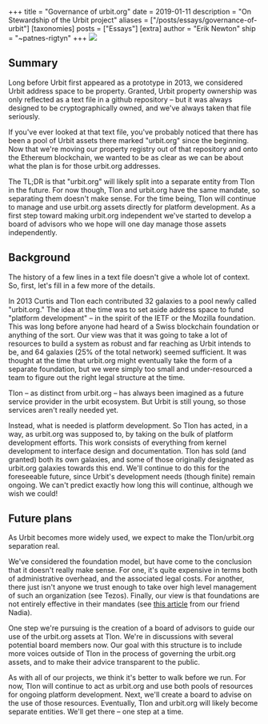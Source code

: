 +++
title = "Governance of urbit.org"
date = 2019-01-11
description = "On Stewardship of the Urbit project"
aliases = ["/posts/essays/governance-of-urbit"]
[taxonomies]
posts = ["Essays"]
[extra]
author = "Erik Newton"
ship = "~patnes-rigtyn"
+++
![](https://storage.googleapis.com/media.urbit.org/site/governance-1.svg)

## Summary

Long before Urbit first appeared as a prototype in 2013, we considered Urbit address space to be property. Granted, Urbit property ownership was only reflected as a text file in a github repository – but it was always designed to be cryptographically owned, and we've always taken that file seriously.

If you've ever looked at that text file, you've probably noticed that there has been a pool of Urbit assets there marked "urbit.org" since the beginning. Now that we're moving our property registry out of that repository and onto the Ethereum blockchain, we wanted to be as clear as we can be about what the plan is for those urbit.org addresses.

The TL;DR is that "urbit.org" will likely split into a separate entity from Tlon in the future. For now though, Tlon and urbit.org have the same mandate, so separating them doesn't make sense. For the time being, Tlon will continue to manage and use urbit.org assets directly for platform development. As a first step toward making urbit.org independent we've started to develop a board of advisors who we hope will one day manage those assets independently.

## Background

The history of a few lines in a text file doesn't give a whole lot of context. So, first, let's fill in a few more of the details.

In 2013 Curtis and Tlon each contributed 32 galaxies to a pool newly called "urbit.org." The idea at the time was to set aside address space to fund "platform development" – in the spirit of the IETF or the Mozilla foundation. This was long before anyone had heard of a Swiss blockchain foundation or anything of the sort. Our view was that it was going to take a lot of resources to build a system as robust and far reaching as Urbit intends to be, and 64 galaxies (25% of the total network) seemed sufficient. It was thought at the time that urbit.org might eventually take the form of a separate foundation, but we were simply too small and under-resourced a team to figure out the right legal structure at the time.

Tlon – as distinct from urbit.org – has always been imagined as a future service provider in the urbit ecosystem. But Urbit is still young, so those services aren't really needed yet.

Instead, what is needed is platform development. So Tlon has acted, in a way, as urbit.org was supposed to, by taking on the bulk of platform development efforts. This work consists of everything from kernel development to interface design and documentation. Tlon has sold (and granted) both its own galaxies, and some of those originally designated as urbit.org galaxies towards this end. We'll continue to do this for the foreseeable future, since Urbit's development needs (though finite) remain ongoing. We can't predict exactly how long this will continue, although we wish we could!

## Future plans

As Urbit becomes more widely used, we expect to make the Tlon/urbit.org separation real.

We've considered the foundation model, but have come to the conclusion that it doesn't really make sense. For one, it's quite expensive in terms both of administrative overhead, and the associated legal costs. For another, there just isn't anyone we trust enough to take over high level management of such an organization (see Tezos). Finally, our view is that foundations are not entirely effective in their mandates (see [this article](https://nadiaeghbal.com/foundations) from our friend Nadia).

One step we're pursuing is the creation of a board of advisors to guide our use of the urbit.org assets at Tlon. We're in discussions with several potential board members now. Our goal with this structure is to include more voices outside of Tlon in the process of governing the urbit.org assets, and to make their advice transparent to the public.

As with all of our projects, we think it's better to walk before we run. For now, Tlon will continue to act as urbit.org and use both pools of resources for ongoing platform development. Next, we'll create a board to advise on the use of those resources. Eventually, Tlon and urbit.org will likely become separate entities. We'll get there – one step at a time.
